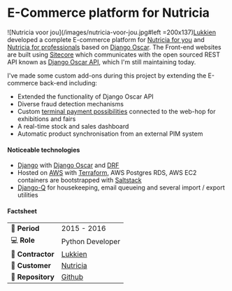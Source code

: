 # E-Commerce platform for Nutricia

![Nutricia voor jou](/images/nutricia-voor-jou.jpg#left =200x137)[Lukkien](http://www.lukkien.nl) developed a complete E-commerce platform for [Nutricia for you](https://www.nutriciavoorjou.nl) and [Nutricia for professionals](https://www.nutriciavoorprofessionals.nl/) based on [Django Oscar](https://github.com/django-oscar/django-oscar). The Front-end websites are built using [Sitecore](https://www.sitecore.com) which communicates with the open sourced REST API known as [Django Oscar API](https://django-oscar-api.readthedocs.io/en/latest/), which I'm still maintaining today.


I've made some custom add-ons during this project by extending the E-commerce back-end including:
- Extended the functionality of Django Oscar API
- Diverse fraud detection mechanisms
- Custom [terminal payment possibilities](https://payplaza.com/nutricia-implements-point2pay/) connected to the web-hop for exhibitions and fairs
- A real-time stock and sales dashboard
- Automatic product synchronisation from an external PIM system


#### Noticeable technologies
- [Django](https://www.djangoproject.com/) with [Django Oscar](https://github.com/django-oscar/django-oscar) and [DRF](https://www.django-rest-framework.org/)
- Hosted on [AWS](https://aws.amazon.com/) with [Terraform](https://www.terraform.io/), AWS Postgres RDS, AWS EC2 containers are bootstrapped with [Saltstack](https://www.saltstack.com/)
- [Django-Q](https://django-q.readthedocs.io/en/latest/) for housekeeping, email queueing and several import / export utilities


#### Factsheet
|                            |                                                             |
| -------------------------- | ----------------------------------------------------------- |
| :calendar: **Period**      | 2015 - 2016                                                 |
| :computer: **Role**        | Python Developer                                            |
| :office: **Contractor**    | [Lukkien](https://www.lukkien.com/)                         |
| :man: **Customer**         | [Nutricia](https://www.nutriciavoorjou.nl)                  |
| :link: **Repository**      | [Github](https://github.com/django-oscar/django-oscar-api/) |
